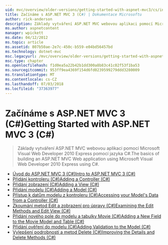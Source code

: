 ```yaml
---
uid: mvc/overview/older-versions/getting-started-with-aspnet-mvc3/cs/index
title: Začínáme s ASP.NET MVC 3 (C#) | Dokumentace Microsoftu
author: rick-anderson
description: Základy vytváření ASP.NET MVC webovou aplikaci pomocí Microsoft Visual Web Developer 2010 Express pomocí jazyka C#.
ms.author: aspnetcontent
manager: wpickett
ms.date: 04/12/2012
ms.topic: article
ms.assetid: 807b50ae-2e7c-450c-b559-e04bd56457bd
ms.technology: dotnet-mvc
msc.legacyurl: /mvc/overview/older-versions/getting-started-with-aspnet-mvc3/cs
msc.type: chapter
ms.openlocfilehash: f1d0ea5a22b42b1dd300a8b83c41c02f53f1ba53
ms.sourcegitcommit: 953ff9ea4369f154d6fd0239599279ddd3280009
ms.translationtype: MT
ms.contentlocale: cs-CZ
ms.lasthandoff: 07/03/2018
ms.locfileid: "37363977"
---
```

<a name="getting-started-with-aspnet-mvc-3-c"></a><span data-ttu-id="07ceb-103">Začínáme s ASP.NET MVC 3 (C#)</span><span class="sxs-lookup"><span data-stu-id="07ceb-103">Getting Started with ASP.NET MVC 3 (C#)</span></span>
====================
> <span data-ttu-id="07ceb-104">Základy vytváření ASP.NET MVC webovou aplikaci pomocí Microsoft Visual Web Developer 2010 Express pomocí jazyka C#.</span><span class="sxs-lookup"><span data-stu-id="07ceb-104">The basics of building an ASP.NET MVC Web application using Microsoft Visual Web Developer 2010 Express using C#.</span></span>


- [<span data-ttu-id="07ceb-105">Úvod do ASP.NET MVC 3 (C#)</span><span class="sxs-lookup"><span data-stu-id="07ceb-105">Intro to ASP.NET MVC 3 (C#)</span></span>](intro-to-aspnet-mvc-3.md)
- [<span data-ttu-id="07ceb-106">Přidání kontroleru (C#)</span><span class="sxs-lookup"><span data-stu-id="07ceb-106">Adding a Controller (C#)</span></span>](adding-a-controller.md)
- [<span data-ttu-id="07ceb-107">Přidání zobrazení (C#)</span><span class="sxs-lookup"><span data-stu-id="07ceb-107">Adding a View (C#)</span></span>](adding-a-view.md)
- [<span data-ttu-id="07ceb-108">Přidání modelu (C#)</span><span class="sxs-lookup"><span data-stu-id="07ceb-108">Adding a Model (C#)</span></span>](adding-a-model.md)
- [<span data-ttu-id="07ceb-109">Přístup k datům modelu z kontroleru (C#)</span><span class="sxs-lookup"><span data-stu-id="07ceb-109">Accessing your Model's Data from a Controller (C#)</span></span>](accessing-your-models-data-from-a-controller.md)
- [<span data-ttu-id="07ceb-110">Zkoumání metod Edit a zobrazení pro úpravy (C#)</span><span class="sxs-lookup"><span data-stu-id="07ceb-110">Examining the Edit Methods and Edit View (C#)</span></span>](examining-the-edit-methods-and-edit-view.md)
- [<span data-ttu-id="07ceb-111">Přidání nového pole do modelu a tabulky Movie (C#)</span><span class="sxs-lookup"><span data-stu-id="07ceb-111">Adding a New Field to the Movie Model and Table (C#)</span></span>](adding-a-new-field.md)
- [<span data-ttu-id="07ceb-112">Přidání ověření do modelu (C#)</span><span class="sxs-lookup"><span data-stu-id="07ceb-112">Adding Validation to the Model (C#)</span></span>](adding-validation-to-the-model.md)
- [<span data-ttu-id="07ceb-113">Vylepšení podrobností a metod Delete (C#)</span><span class="sxs-lookup"><span data-stu-id="07ceb-113">Improving the Details and Delete Methods (C#)</span></span>](improving-the-details-and-delete-methods.md)
